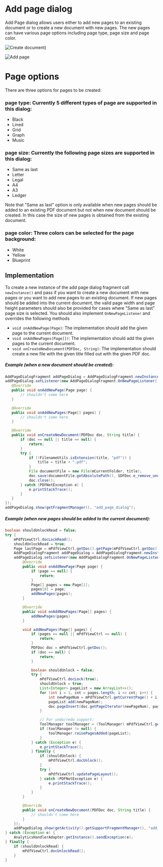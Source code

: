 # Add page dialog

Add Page dialog allows users either to add new pages to an existing document or to create a new document with new pages. The new pages can have various page options including page type, page size and page color.

![](img/add_page_1.png "Create document)")

![](img/add_page_2.png "Add page")

# Page options
There are three options for pages to be created:

### page type: Currently 5 different types of page are supported in this dialog:
- Black
- Lined
- Grid
- Graph
- Music

### page size: Currently the following page sizes are supported in this dialog:
- Same as last
- Letter
- Legal
- A4
- A3
- Ledger

Note that "Same as last" option is only available when new pages should be added to an existing PDF document but not when new document should be created. In this case the size of new pages is obtained from the existing document.

### page color: Three colors can be selected for the page background:
- White
- Yellow
- Blueprint

## Implementation

To create a new instance of the add page dialog fragment call `newInstance()` and pass if you want to create a new document with new pages or you want to add new pages to an existing document. If new pages should be added into the current document, the valid page width and page height parameters should also be provided for cases where "Same as last" page size is selected. You should also implement `OnNewPageListener` and overrides the following methods
- `void onAddNewPage(Page)`: The implementation should add the given page to the current document.
- `void onAddNewPages(Page[])`: The implementation should add the given pages to the current document.
- `void onCreateNewDocument(PDFDoc, String)`: The implementation should create a new file with the given title filled out with the given PDF doc.

##### Example (when a new document should be created):
 ```java
AddPageDialogFragment addPageDialog = AddPageDialogFragment.newInstance(true, 0, 0);
addPageDialog.setListener(new AddPageDialogFragment.OnNewPageListener() {
    @Override
    public void onAddNewPage(Page page) {
        // shouldn't come here
    }

    @Override
    public void onAddNewPages(Page[] pages) {
        // shouldn't come here
    }

    @Override
    public void onCreateNewDocument(PDFDoc doc, String title) {
        if (doc == null || title == null) {
            return;
        }
        try {
            if (!FilenameUtils.isExtension(title, "pdf")) {
                title = title + ".pdf";
            }
            File documentFile = new File(mCurrentFolder, title);
            doc.save(documentFile.getAbsolutePath(), SDFDoc.e_remove_unused, null);
            doc.close();
        } catch (PDFNetException e) {
            e.printStackTrace();
        }
    }
});
addPageDialog.show(getFragmentManager(), "add_page_dialog");
 ```

##### Example (when new pages should be added to the current document):
```java
boolean shouldUnlockRead = false;
try {
    mPdfViewCtrl.docLockRead();
    shouldUnlockRead = true;
    Page lastPage = mPdfViewCtrl.getDoc().getPage(mPdfViewCtrl.getDoc().getPageCount());
    AddPageDialogFragment addPageDialog = AddPageDialogFragment.newInstance(false, lastPage.getPageWidth(), lastPage.getPageHeight());
    addPageDialog.setListener(new AddPageDialogFragment.OnNewPageListener() {
        @Override
        public void onAddNewPage(Page page) {
            if (page == null) {
                return;
            }
            Page[] pages = new Page[1];
            pages[0] = page;
            addNewPages(pages);
        }

        @Override
        public void onAddNewPages(Page[] pages) {
            addNewPages(pages)
        }

        void addNewPages(Page[] pages) {
            if (pages == null || mPdfViewCtrl == null) {
                return;
            }
            PDFDoc doc = mPdfViewCtrl.getDoc();
            if (doc == null) {
                return;
            }

            boolean shouldUnlock = false;
            try {
                mPdfViewCtrl.docLock(true);
                shouldUnlock = true;
                List<Integer> pageList = new ArrayList<>();
                for (int i = 1, cnt = pages.length; i <= cnt; i++) {
                    int newPageNum = mPdfViewCtrl.getCurrentPage() + i;
                    pageList.add(newPageNum);
                    doc.pageInsert(doc.getPageIterator(newPageNum), pages[i - 1]);
                }

                // For undo/redo support:
                ToolManager toolManager = (ToolManager) mPdfViewCtrl.getToolManager();
                if (toolManager != null) {
                    toolManager.raisePagesAdded(pageList);
                }
            } catch (Exception e) {
                e.printStackTrace();
            } finally {
                if (shouldUnlock) {
                    mPdfViewCtrl.docUnlock();
                }
                try {
                    mPdfViewCtrl.updatePageLayout();
                } catch (PDFNetException e) {
                    e.printStackTrace();
                }
            }
        }

        @Override
        public void onCreateNewDocument(PDFDoc doc, String title) {
            // shouldn't come here
        }
    });
    addPageDialog.show(getActivity().getSupportFragmentManager(), "add_page_dialog");
} catch (Exception e) {
    AnalyticsHandlerAdapter.getInstance().sendException(e);
} finally {
    if (shouldUnlockRead) {
        mPdfViewCtrl.docUnlockRead();
    }
}
```